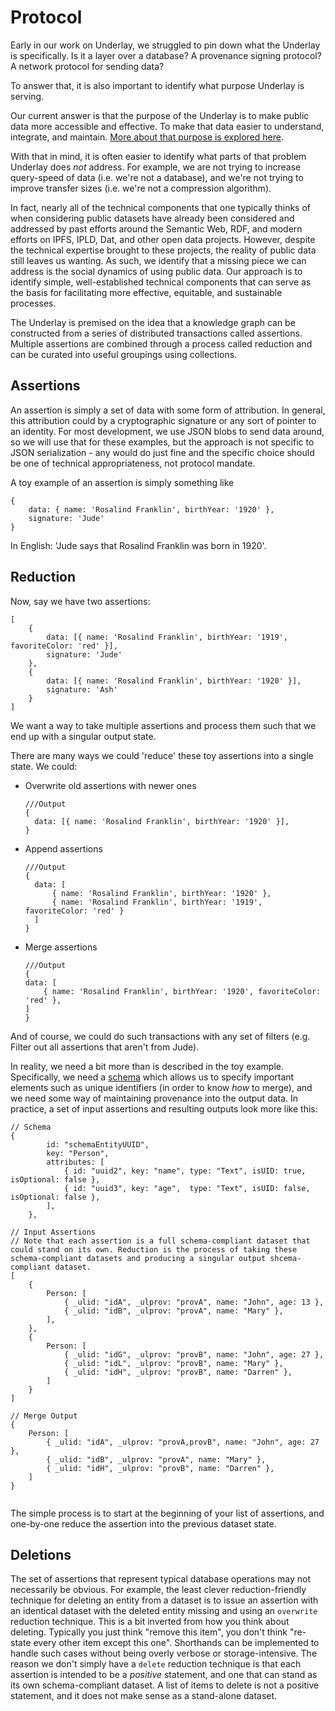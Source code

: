 # Protocol

Early in our work on Underlay, we struggled to pin down what the Underlay is specifically. Is it a layer over a database? A provenance signing protocol? A network protocol for sending data?

To answer that, it is also important to identify what purpose Underlay is serving.

Our current answer is that the purpose of the Underlay is to make public data more accessible and effective. To make that data easier to understand, integrate, and maintain. [More about that purpose is explored here](https://notes.knowledgefutures.org/pub/1id7h71i).

With that in mind, it is often easier to identify what parts of that problem Underlay does _not_ address. For example, we are not trying to increase query-speed of data (i.e. we're not a database), and we're not trying to improve transfer sizes (i.e. we're not a compression algorithm).

In fact, nearly all of the technical components that one typically thinks of when considering public datasets have already been considered and addressed by past efforts around the Semantic Web, RDF, and modern efforts on IPFS, IPLD, Dat, and other open data projects. However, despite the technical expertise brought to these projects, the reality of public data still leaves us wanting. As such, we identify that a missing piece we can address is the social dynamics of using public data. Our approach is to identify simple, well-established technical components that can serve as the basis for facilitating more effective, equitable, and sustainable processes.

The Underlay is premised on the idea that a knowledge graph can be constructed from a series of distributed transactions called assertions. Multiple assertions are combined through a process called reduction and can be curated into useful groupings using collections.

## Assertions

An assertion is simply a set of data with some form of attribution. In general, this attribution could by a cryptographic signature or any sort of pointer to an identity. For most development, we use JSON blobs to send data around, so we will use that for these examples, but the approach is not specific to JSON serialization - any would do just fine and the specific choice should be one of technical appropriateness, not protocol mandate.

A toy example of an assertion is simply something like

```
{
	data: { name: 'Rosalind Franklin', birthYear: '1920' },
	signature: 'Jude'
}
```

In English: 'Jude says that Rosalind Franklin was born in 1920'.

## Reduction

Now, say we have two assertions:

```
[
	{
		data: [{ name: 'Rosalind Franklin', birthYear: '1919', favoriteColor: 'red' }],
		signature: 'Jude'
	},
	{
		data: [{ name: 'Rosalind Franklin', birthYear: '1920' }],
		signature: 'Ash'
	}
]
```
We want a way to take multiple assertions and process them such that we end up with a singular output state. 

There are many ways we could 'reduce' these toy assertions into a single state. We could:
- Overwrite old assertions with newer ones
  ```
  ///Output
  {
    data: [{ name: 'Rosalind Franklin', birthYear: '1920' }],
  }
  ```
- Append assertions
  ```
  ///Output
  {
    data: [
    	{ name: 'Rosalind Franklin', birthYear: '1920' },
    	{ name: 'Rosalind Franklin', birthYear: '1919', favoriteColor: 'red' }
    ]
  }
  ```
- Merge assertions 
	```
  ///Output
  {
	data: [
		{ name: 'Rosalind Franklin', birthYear: '1920', favoriteColor: 'red' },
	]
  }
  ```

And of course, we could do such transactions with any set of filters (e.g. Filter out all assertions that aren't from Jude).

In reality, we need a bit more than is described in the toy example. Specifically, we need a [schema](schemas.md) which allows us to specify important elements such as unique identifiers (in order to know *how* to merge), and we need some way of maintaining provenance into the output data. In practice, a set of input assertions and resulting outputs look more like this:

```
// Schema
{
		id: "schemaEntityUUID",
		key: "Person",
		attributes: [
			{ id: "uuid2", key: "name", type: "Text", isUID: true,  isOptional: false },
			{ id: "uuid3", key: "age",  type: "Text", isUID: false, isOptional: false },
		],
	},

// Input Assertions
// Note that each assertion is a full schema-compliant dataset that could stand on its own. Reduction is the process of taking these schema-compliant datasets and producing a singular output shcema-compliant dataset. 
[
	{
    	Person: [
    		{ _ulid: "idA", _ulprov: "provA", name: "John", age: 13 },
    		{ _ulid: "idB", _ulprov: "provA", name: "Mary" },
    	],
    },
	{
		Person: [
      		{ _ulid: "idG", _ulprov: "provB", name: "John", age: 27 },
      		{ _ulid: "idL", _ulprov: "provB", name: "Mary" },
      		{ _ulid: "idH", _ulprov: "provB", name: "Darren" },
		]
	}
]

// Merge Output
{
	Person: [
    	{ _ulid: "idA", _ulprov: "provA,provB", name: "John", age: 27 },
    	{ _ulid: "idB", _ulprov: "provA", name: "Mary" },
    	{ _ulid: "idH", _ulprov: "provB", name: "Darren" },
    ]
}


```
The simple process is to start at the beginning of your list of assertions, and one-by-one reduce the assertion into the previous dataset state.

## Deletions
The set of assertions that represent typical database operations may not necessarily be obvious. For example, the least clever reduction-friendly technique for deleting an entity from a dataset is to issue an assertion with an identical dataset with the deleted entity missing and using an `overwrite` reduction technique. This is a bit inverted from how you think about deleting. Typically you just think "remove this item", you don't think "re-state every other item except this one". Shorthands can be implemented to handle such cases without being overly verbose or storage-intensive. The reason we don't simply have a `delete` reduction technique is that each assertion is intended to be a *positive* statement, and one that can stand as its own schema-compliant dataset. A list of items to delete is not a positive statement, and it does not make sense as a stand-alone dataset.

